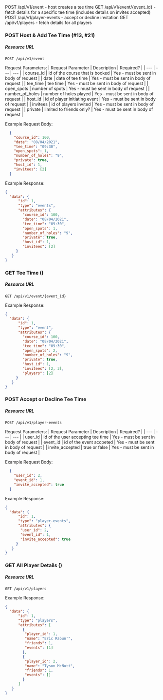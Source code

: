 
POST /api/v1/event - host creates a tee time
GET /api/v1/event/{event_id} - fetch details for a specific tee time (includes details on invites accepted)
POST /api/v1/player-events - accept or decline invitation
GET /api/v1/players - fetch details for all players

### POST Host & Add Tee Time (#13, #21)
##### Resource URL
```
POST /api/v1/event
```
Request Parameters:
| Request Parameter | Description | Required? |
| --- | --- | --- |
| course_id | id of the course that is booked | Yes - must be sent in body of request |
| date | date of tee time | Yes - must be sent in body of request |
| tee_time | tee time | Yes - must be sent in body of request |
| open_spots | number of spots | Yes - must be sent in body of request |
| number_of_holes | number of holes played | Yes - must be sent in body of request |
| host_id | id of player initiating event | Yes - must be sent in body of request |
| invitees | id of players invited | Yes - must be sent in body of request |
| private | limited to friends only? | Yes - must be sent in body of request |

Example Request Body:
```json
  {
    "course_id": 100,
    "date": "08/04/2021",
    "tee_time": "09:30",
    "open_spots": 1,
    "number_of_holes": "9",
    "private": true,
    "host_id": 1,
    "invitees": [2]
  }
```

Example Response:    
```json
{
  "data": {
      "id": 1,
      "type": "events",
      "attributes": {
        "course_id": 100,
        "date": "08/04/2021",
        "tee_time": "09:30",
        "open_spots": 1,
        "number_of_holes": "9",
        "private": true,
        "host_id": 1,
        "invitees": [2]
     }
   }
}
```
### GET Tee Time ()
##### Resource URL
```
GET /api/v1/event/{event_id}
```
Example Response:    
```json
{
  "data": {
      "id": 1,
      "type": "event",
      "attributes": {
        "course_id": 100,
        "date": "08/04/2021",
        "tee_time": "09:30",
        "open_spots": 2,
        "number_of_holes": "9",
        "private": true,
        "host_id": 1,
        "invitees": [2, 3],
        "players": [2]
     }
   }
}
```

### POST Accept or Decline Tee Time
##### Resource URL
```
POST /api/v1/player-events
```
Request Parameters:
| Request Parameter | Description | Required? |
| --- | --- | --- |
| user_id | id of the user accepting tee time | Yes - must be sent in body of request |
| event_id | id of the event accpeted | Yes - must be sent in body of request |
| invite_accepted | true or false | Yes - must be sent in body of request |

Example Request Body:
```json
  {
    "user_id": 2,
    "event_id": 1,
    "invite_accepted": true
  }
```

Example Response:    
```json
{
  "data": {
      "id": 1,
      "type": "player-events",
      "attributes": {
       "user_id": 2,
       "event_id": 1,
       "invite_accepted": true
     }
   }
}
```
### GET All Player Details ()
##### Resource URL
```
GET /api/v1/players
```
Example Response:    
```json
{
  "data": {
      "id": 1,
      "type": "players",
      "attributes": [
        {
         "player_id": 1,
         "name": "Eric Rabun'",
         "friends": 1,
         "events": [1]
        },
        {
         "player_id": 2,
         "name": "Tyson McNutt",
         "friends": 1,
         "events": []
        }
      ]
   }
}
```

